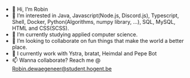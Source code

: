 - 👋 Hi, I’m Robin
- 👀 I’m interested in Java, Javascript(Node.js, Discord.js), Typescript, Shell, Docker, Python(Algorithms, numpy library, ...), SQL, MySQL, HTML and CSS(SCSS).
- 🌱 I’m currently studying applied computer science.
- 💞️ I’m looking to collaborate on fun things that make the world a better place.
- :office: I currently work with Ystra, bratat, Heimdal and Pepe Bot
- 📫 Wanna collaborate? Reach me @ Robin.dewaegeneer@student.hogent.be
